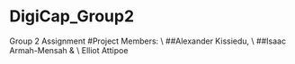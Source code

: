 # DigiCap_Group2

Group 2 Assignment
#Project Members: \\
##Alexander Kissiedu, \\
##Isaac Armah-Mensah & \\
Elliot Attipoe
